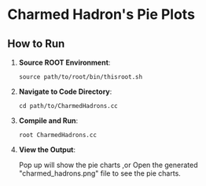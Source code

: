 # Charmed Hadron's Pie Plots

## How to Run

1. **Source ROOT Environment**:

   ```shell
   source path/to/root/bin/thisroot.sh
   ```

2. **Navigate to Code Directory**:

   ```shell
   cd path/to/CharmedHadrons.cc
   ```

3. **Compile and Run**:

   ```shell
   root CharmedHadrons.cc
   ```

4. **View the Output**:

   Pop up will show the pie charts ,or Open the generated "charmed_hadrons.png" file to see the pie charts.
